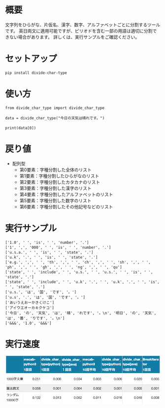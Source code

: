 # 概要

文字列をひらがな、片仮名、漢字、数字、アルファベットごとに分割するツールです。
英日両文に適用可能ですが、ピリオドを含む一部の用語は適切に分割できない場合があります。
詳しくは、実行サンプルをご確認ください。


# セットアップ

```
pip install divide-char-type
```


# 使い方

```
from divide_char_type import divide_char_type

data = divide_char_type("今日の天気は晴れです。")

print(data[0])
```


# 戻り値

- 配列型
	- 第0要素：字種分割した全体のリスト
	- 第1要素：字種分割したひらがなのリスト
	- 第2要素：字種分割したカタカナのリスト
	- 第3要素：字種分割した漢字のリスト
	- 第4要素：字種分割したアルファベットのリスト
	- 第5要素：字種分割した数字のリスト
	- 第6要素：字種分割したその他記号などのリスト


# 実行サンプル

```
['1.0', ' ', 'is', ' ', 'number', '.']
['1', ',', '000', ' ', 'is', ' ', 'number', '.']
['u.s.a.', ' ', 'is', ' ', 'state', '.']
['u.k', '.', ' ', 'is', ' ', 'state', '.']
['e.g.', ',', ' ', 'th', ',', ' ', 'ch', ',', ' ', 'sh', ',', ' ', 'ph', ',', ' ', 'gh', ',', ' ', 'ng', ',', ' ', 'qu']
['state', ' ', 'include', ' ', 'u.s.', ' ', 'u.s.', ' ', 'is', ' ', 'state', '.']
['state', ' ', 'include', ' ', 'u.k', '.', ' ', 'u.k', '.', ' ', 'is', ' ', 'state', '.']
['u.s.', 'は', '国', 'です', '。']
['u.s', '.', 'は', '国', 'です', '。']
['あいうえおーかきくけこ']
['アイウエオーカキクケコ']
['今日', 'の', '天気', 'は', '晴', 'れです', '。\n', '明日', 'の', '天気', 'は', '曇', 'りです', '。\n']
['&&&', '1.0', '&&&']
```

# 実行速度

![](calc_implementation_time.png)
